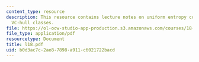 ```yaml
---
content_type: resource
description: This resource contains lecture notes on uniform entropy condition of
  VC-hull classes.
file: https://ol-ocw-studio-app-production.s3.amazonaws.com/courses/18-465-topics-in-statistics-statistical-learning-theory-spring-2007/b0d3ac7c2ae87898a911c6021722bacd_l18.pdf
file_type: application/pdf
resourcetype: Document
title: l18.pdf
uid: b0d3ac7c-2ae8-7898-a911-c6021722bacd
---
```

